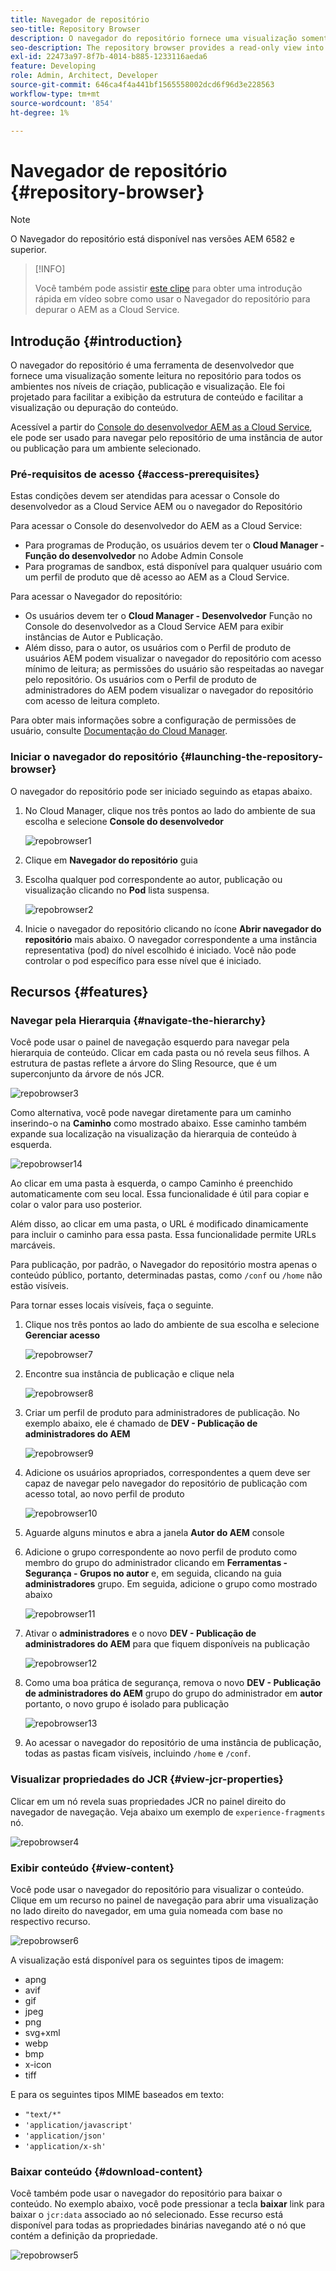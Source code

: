 ```yaml
---
title: Navegador de repositório
seo-title: Repository Browser
description: O navegador do repositório fornece uma visualização somente leitura no repositório para todos os ambientes nos níveis de criação, publicação e visualização.
seo-description: The repository browser provides a read-only view into the repository for all environments on author, publish, and preview tiers.
exl-id: 22473a97-8f7b-4014-b885-1233116aeda6
feature: Developing
role: Admin, Architect, Developer
source-git-commit: 646ca4f4a441bf1565558002dcd6f96d3e228563
workflow-type: tm+mt
source-wordcount: '854'
ht-degree: 1%

---
```


# Navegador de repositório {#repository-browser}

>[!NOTE]
>
>O Navegador do repositório está disponível nas versões AEM 6582 e superior.

>[!INFO]
>
>Você também pode assistir [este clipe](https://experienceleague.adobe.com/docs/experience-manager-learn/cloud-service/debugging/debugging-aem-as-a-cloud-service/repository-browser.html) para obter uma introdução rápida em vídeo sobre como usar o Navegador do repositório para depurar o AEM as a Cloud Service.

## Introdução {#introduction}

O navegador do repositório é uma ferramenta de desenvolvedor que fornece uma visualização somente leitura no repositório para todos os ambientes nos níveis de criação, publicação e visualização. Ele foi projetado para facilitar a exibição da estrutura de conteúdo e facilitar a visualização ou depuração do conteúdo.

Acessível a partir do [Console do desenvolvedor AEM as a Cloud Service](/help/implementing/developing/introduction/development-guidelines.md#crxde-lite-and-developer-console), ele pode ser usado para navegar pelo repositório de uma instância de autor ou publicação para um ambiente selecionado.

### Pré-requisitos de acesso {#access-prerequisites}

Estas condições devem ser atendidas para acessar o Console do desenvolvedor as a Cloud Service AEM ou o navegador do Repositório

Para acessar o Console do desenvolvedor do AEM as a Cloud Service:

* Para programas de Produção, os usuários devem ter o **Cloud Manager - Função do desenvolvedor** no Adobe Admin Console
* Para programas de sandbox, está disponível para qualquer usuário com um perfil de produto que dê acesso ao AEM as a Cloud Service.

Para acessar o Navegador do repositório:

* Os usuários devem ter o **Cloud Manager - Desenvolvedor** Função no Console do desenvolvedor as a Cloud Service AEM para exibir instâncias de Autor e Publicação.
* Além disso, para o autor, os usuários com o Perfil de produto de usuários AEM podem visualizar o navegador do repositório com acesso mínimo de leitura; as permissões do usuário são respeitadas ao navegar pelo repositório. Os usuários com o Perfil de produto de administradores do AEM podem visualizar o navegador do repositório com acesso de leitura completo.

Para obter mais informações sobre a configuração de permissões de usuário, consulte [Documentação do Cloud Manager](https://experienceleague.adobe.com/docs/experience-manager-cloud-manager/content/requirements/users-and-roles.html).

### Iniciar o navegador do repositório {#launching-the-repository-browser}

O navegador do repositório pode ser iniciado seguindo as etapas abaixo.

1. No Cloud Manager, clique nos três pontos ao lado do ambiente de sua escolha e selecione **Console do desenvolvedor**

   ![repobrowser1](/help/implementing/developing/tools/assets/repobrowser1.png)

1. Clique em **Navegador do repositório** guia
1. Escolha qualquer pod correspondente ao autor, publicação ou visualização clicando no **Pod** lista suspensa.

   ![repobrowser2](/help/implementing/developing/tools/assets/repobrowser2.png)

1. Inicie o navegador do repositório clicando no ícone **Abrir navegador do repositório** mais abaixo. O navegador correspondente a uma instância representativa (pod) do nível escolhido é iniciado. Você não pode controlar o pod específico para esse nível que é iniciado.

## Recursos {#features}

### Navegar pela Hierarquia {#navigate-the-hierarchy}

Você pode usar o painel de navegação esquerdo para navegar pela hierarquia de conteúdo. Clicar em cada pasta ou nó revela seus filhos. A estrutura de pastas reflete a árvore do Sling Resource, que é um superconjunto da árvore de nós JCR.

![repobrowser3](/help/implementing/developing/tools/assets/repobrowser3.png)

Como alternativa, você pode navegar diretamente para um caminho inserindo-o na **Caminho** como mostrado abaixo. Esse caminho também expande sua localização na visualização da hierarquia de conteúdo à esquerda.

![repobrowser14](/help/implementing/developing/tools/assets/repobrowser14.png)

Ao clicar em uma pasta à esquerda, o campo Caminho é preenchido automaticamente com seu local. Essa funcionalidade é útil para copiar e colar o valor para uso posterior.

Além disso, ao clicar em uma pasta, o URL é modificado dinamicamente para incluir o caminho para essa pasta. Essa funcionalidade permite URLs marcáveis.

Para publicação, por padrão, o Navegador do repositório mostra apenas o conteúdo público, portanto, determinadas pastas, como `/conf` ou `/home` não estão visíveis.

Para tornar esses locais visíveis, faça o seguinte.

1. Clique nos três pontos ao lado do ambiente de sua escolha e selecione **Gerenciar acesso**

   ![repobrowser7](/help/implementing/developing/tools/assets/repobrowser7.png)

1. Encontre sua instância de publicação e clique nela

   ![repobrowser8](/help/implementing/developing/tools/assets/repobrowser8.png)

1. Criar um perfil de produto para administradores de publicação. No exemplo abaixo, ele é chamado de **DEV - Publicação de administradores do AEM**

   ![repobrowser9](/help/implementing/developing/tools/assets/repobrowser9.png)

1. Adicione os usuários apropriados, correspondentes a quem deve ser capaz de navegar pelo navegador do repositório de publicação com acesso total, ao novo perfil de produto

   ![repobrowser10](/help/implementing/developing/tools/assets/repobrowser10.png)

1. Aguarde alguns minutos e abra a janela **Autor do AEM** console
1. Adicione o grupo correspondente ao novo perfil de produto como membro do grupo do administrador clicando em **Ferramentas - Segurança - Grupos no autor** e, em seguida, clicando na guia **administradores** grupo. Em seguida, adicione o grupo como mostrado abaixo

   ![repobrowser11](/help/implementing/developing/tools/assets/repobrowser11.png)

1. Ativar o **administradores** e o novo **DEV - Publicação de administradores do AEM** para que fiquem disponíveis na publicação

   ![repobrowser12](/help/implementing/developing/tools/assets/repobrowser12.png)

1. Como uma boa prática de segurança, remova o novo **DEV - Publicação de administradores do AEM** grupo do grupo do administrador em **autor** portanto, o novo grupo é isolado para publicação

   ![repobrowser13](/help/implementing/developing/tools/assets/repobrowser13.png)

1. Ao acessar o navegador do repositório de uma instância de publicação, todas as pastas ficam visíveis, incluindo `/home` e `/conf`.

### Visualizar propriedades do JCR {#view-jcr-properties}

Clicar em um nó revela suas propriedades JCR no painel direito do navegador de navegação. Veja abaixo um exemplo de `experience-fragments` nó.

![repobrowser4](/help/implementing/developing/tools/assets/repobrowser41.png)

### Exibir conteúdo {#view-content}

Você pode usar o navegador do repositório para visualizar o conteúdo. Clique em um recurso no painel de navegação para abrir uma visualização no lado direito do navegador, em uma guia nomeada com base no respectivo recurso.

![repobrowser6](/help/implementing/developing/tools/assets/repobrowser61.png)

A visualização está disponível para os seguintes tipos de imagem:

* apng
* avif
* gif
* jpeg
* png
* svg+xml
* webp
* bmp
* x-icon
* tiff

E para os seguintes tipos MIME baseados em texto:

* `"text/*"`
* `'application/javascript'`
* `'application/json'`
* `'application/x-sh'`

### Baixar conteúdo {#download-content}

Você também pode usar o navegador do repositório para baixar o conteúdo. No exemplo abaixo, você pode pressionar a tecla **baixar** link para baixar o `jcr:data` associado ao nó selecionado. Esse recurso está disponível para todas as propriedades binárias navegando até o nó que contém a definição da propriedade.

![repobrowser5](/help/implementing/developing/tools/assets/repobrowser52.png)
